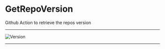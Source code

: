 # GetRepoVersion
Github Action to retrieve the repos version

---

![Version](https://img.shields.io/badge/Version-1.0.1-brightgreen)

---
